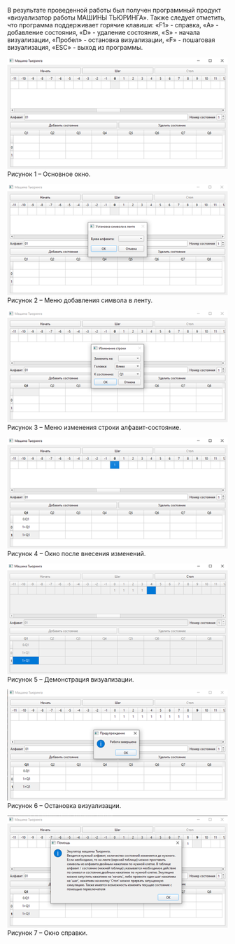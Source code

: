 В результате проведенной работы был получен программный продукт «визуализатор работы МАШИНЫ ТЬЮРИНГА». Также следует отметить, что программа поддерживает горячие клавиши: «F1» - справка, «A» - добавление состояния, «D» - удаление состояния, «S» - начала визуализации, «Пробел» - остановка визуализации, «F» - пошаговая визуализация, «ESC» - выход из программы. 

![Рисунок 1](https://github.com/voltara13/turingMachine/blob/master/img/1.png)
Рисунок 1 – Основное окно.

![Рисунок 2](https://github.com/voltara13/turingMachine/blob/master/img/2.png)
Рисунок 2 – Меню добавления символа в ленту.

![Рисунок 3](https://github.com/voltara13/turingMachine/blob/master/img/3.png) 
Рисунок 3 – Меню изменения строки алфавит-состояние.

![Рисунок 4](https://github.com/voltara13/turingMachine/blob/master/img/4.png)
Рисунок 4 – Окно после внесения изменений.

![Рисунок 5](https://github.com/voltara13/turingMachine/blob/master/img/5.png) 
Рисунок 5 – Демонстрация визуализации.

![Рисунок 6](https://github.com/voltara13/turingMachine/blob/master/img/6.png)
Рисунок 6 – Остановка визуализации.
 
![Рисунок 7](https://github.com/voltara13/turingMachine/blob/master/img/7.png)
Рисунок 7 – Окно справки.
